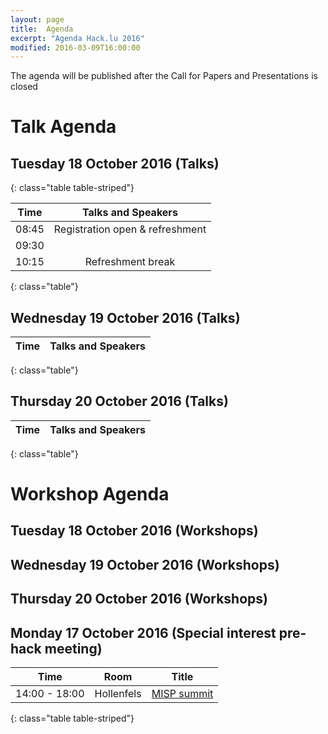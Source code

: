 ```yaml
---
layout: page
title:  Agenda
excerpt: "Agenda Hack.lu 2016"
modified: 2016-03-09T16:00:00
---
```


The agenda will be published after the Call for Papers and Presentations is closed

Talk Agenda
===========

Tuesday 18 October 2016 (Talks)
-------------------------------

{: class="table table-striped"}

| Time | Talks and Speakers |
|:----:|:------------------:|
| 08:45 | Registration open & refreshment |
| 09:30 | |
| 10:15 | Refreshment break|
{: class="table"}

Wednesday 19 October 2016 (Talks)
---------------------------------

| Time | Talks and Speakers |
|:----:|:------------------:|
{: class="table"}

Thursday 20 October 2016 (Talks)
--------------------------------

| Time | Talks and Speakers |
|:----:|:------------------:|
{: class="table"}

Workshop Agenda
===============

Tuesday 18 October 2016 (Workshops)
-----------------------------------


Wednesday 19 October 2016 (Workshops)
-------------------------------------


Thursday 20 October 2016 (Workshops)
------------------------------------


Monday 17 October 2016 (Special interest pre-hack meeting)
----------------------------------------------------------

| Time | Room | Title |
|:----:|:----:|:-----:|
| 14:00 - 18:00 | Hollenfels | [MISP summit](/misp-summit/) |
{: class="table table-striped"}

